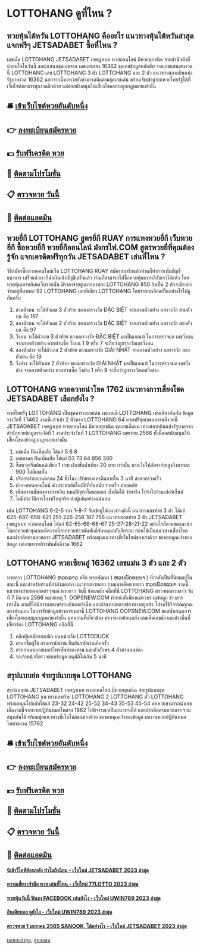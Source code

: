 # LOTTOHANG ดูที่ไหน ?
## หวยหุ้นไต้หวัน LOTTOHANG คืออะไร แนวทางหุ้นไต้หวันล่าสุด แจกฟรีๆ JETSADABET ซื้อที่ไหน ?
เลขเด็ด LOTTOHANG JETSADABET เจษฎาเบท หวยออนไลน์ มีหวยทุกชนิด จากสำนักดังที่น่าสนใจในวันนี้ ขอนำเสนอชุดเลขจาก เลขแสนเฮง 16362 ชุดเลขข้อมูลหลักสิบ จากเลขแสนเฮงงวดนี้ LOTTOHANG เลข LOTTOHANG 3 ตัว LOTTOHANG และ 2 ตัว แนวทางสลากกินแบ่งรัฐบาลงวด 16362 นอกจากนี้คอหวยยังสามารถติดตามชุดเลขเด่น พร้อมจับเข้าคู่จากหวยไทยรัฐได้ที่เว็บไซต์ของเราทุกงวดอีกด้วย แต่ขอสนับสนุนให้เสี่ยงโชคอย่างถูกกฎหมายเท่านั้น

## 🛎 [เข้าเว็บไซต์หวยอันดับหนึ่ง](https://bit.ly/3BG5bNw)
## 👉 [ลงทะเบียนสมัครหวย](https://bit.ly/3BG5bNw)
## 💵 [รับฟรีเครดิต หวย](https://bit.ly/3C3mvgS)
## 👑 [ติดตามโปรโมชั่น](https://bit.ly/3C3mvgS)
## 📋 [ตรวจหวย วันนี้](https://bit.ly/3C3mvgS)
## 📱 [ติดต่อแอดมิน](https://bit.ly/3C3mvgS)

## หวยยี่กี LOTTOHANG สูตรยี่กี RUAY การแทงหวยยี่กี เว็บหวยยี่กี ซื้อหวยยี่กี หวยยี่กีออนไลน์ มังกรไฟ.COM สูตรหวยยี่ที่คุณต้องรู้จัก แจกเครดิตฟรีทุกวัน JETSADABET เล่นที่ไหน ?
วิธีสมัครซื้อหวยออนไลน์เว็บ LOTTOHANG RUAY
สมัครสมาชิกแล้วท่านก็ทำการเพิ่มบัญชีธนาคาร เสร็จแล้วเราก็นำเงินเข้าบัญชีเสร็จแล้ว ท่านก็สามารถไปซื้อหวยหุ้นเกาหลีกับเราได้แล้ว โดยหวยหุ้นเกาหลีบนเว็บรวยนั้น มีราคาจ่ายสูงมากบาทละ LOTTOHANG 850 ถ้าเป็น 2 ตัวจะมีราคาจ่ายอยู่ที่บาทละ 92 LOTTOHANG เลยทีเดียว LOTTOHANG โดยรายละเอียดเป็นอย่างไรไปดูกันครับ
1. สามตัวบน จะใช้ตัวเลข 3 ตัวท้าย ของผลรางวัล ĐẶC BIỆT จากภาพตัวอย่าง ผลรางวัล สามตัวบน คือ 197
2. สองตัวบน จะใช้ตัวเลข 2 ตัวท้าย ของผลรางวัล ĐẶC BIỆT จากภาพตัวอย่าง ผลรางวัล สองตัวบน คือ 97
3. วิ่งบน จะใช้ตัวเลข 3 ตัวท้าย ของผลรางวัล ĐẶC BIỆT มาเป็นเกณฑ์ ในการตรวจผล เลขวิ่งบน จากภาพตัวอย่าง หากท่านซื้อ วิ่งบน 1 9 หรือ 7 จะถือว่าถูกรางวัลเลขวิ่งบน
4. สองตัวล่าง จะใช้ตัวเลข 2 ตัวท้าย ของผลรางวัล GIẢI NHẤT จากภาพตัวอย่าง ผลรางวัล สองตัวล่าง คือ 19
5. วิ่งล่าง จะใช้ตัวเลข 2 ตัวท้าย ของผลรางวัล GIẢI NHẤT มาเป็นเกณฑ์ ในการตรวจผล เลขวิ่งล่าง จากภาพตัวอย่าง หากท่านซื้อ วิ่งล่าง 1 หรือ 9 จะถือว่าถูกรางวัลเลขวิ่งล่าง

## LOTTOHANG หวยควายนำโชค 1762 แนวทางการเสี่ยงโชค JETSADABET เลือกยังไง ?
หวยไทยรัฐ LOTTOHANG เป็นชุดตารางเลขเด่น ผลงานดี LOTTOHANG เช่นเดียวกันกับ ข้อมูลรางวัลที่ 1 1462 งวดที่แล้วเข้า 2 ตัวตรง LOTTOHANG 64 แจกฟรีชุดเลขผลงานดีงวดนี้ JETSADABET เจษฎาเบท หวยออนไลน์ มีหวยทุกชนิด ชุดเลขเด็ดแนวทางสลากกินแบ่งรัฐบาลจากสำนักหวยข้อมูลรางวัลที่ 1 งวดประจำวันที่ 1 LOTTOHANG เมษายน 2566 ทั้งนี้ขอสนับสนุนให้เสี่ยงโชคอย่างถูกกฎหมายเท่านั้น
1. เลขเด็ด ฝันเห็นเสือ ได้แก่ 5 6 8
2. เลขมงคล ฝันเห็นเสือ ได้แก่ 03 73 84 856 300
3. ซื้อหวยเริ่มต้นแค่เพียง 1 บาท ฝากขั้นต่ำเพียง 20 บาท เท่านั้น ทางเว็บให้อัตราจ่ายสูงถึงบาทละ 900 ไม่มีเลขอั้น
4. บริการฝากถอนตลอด 24 ชั่วโมง ปรับยอดเครดิตภายใน 3 นาที สะดวกรวดเร็ว
5. ฝาก-ถอนออนไลน์ ด้วยระบบอัตโนมัติที่ทันสมัย รวดเร็ว ปลอดภัย
6. เพิ่มความมั่นคงทางการเงิน หมดปัญหาโดนหลอก เชื่อถือได้ จ่ายจริง โปร่งใสล้านเปอร์เซ็นต์
7. ไม่มีประวัติการโกงหรือทุจริต ต่อผู้เล่นอย่างแน่นอน

เด่น LOTTOHANG 6-2-5 รอง 1-8-7 จับเข้าคู่ได้แนวทางดังนี้
แนวทางเลขท้าย 3 ตัว ได้แก่
625-687-658-621
251-226-258
187
756
แนวทางเลขท้าย 2 ตัว JETSADABET เจษฎาเบท หวยออนไลน์ ได้แก่
62-65-66-68-67
25-27-28-21-22
อย่างไรก็ตามขอแนะนำให้คอหวยนำชุดเลขเด็ดงวดนี้จากหวยท้าวพันศักดิ์จับหมุนกลับอีกรอบ ก่อนใช้เป็นแนวทางเสี่ยงโชค และฝากติดตามหวยลาว JETSADABET พร้อมชุดแนวทางที่เว็บไซต์ของเราด้วย
ขอขอบคุณเจ้าของข้อมูล
ผลงานหวยท้าวพันศักดิ์งวด 1662


## LOTTOHANG หวยเซียนอู๋ 16362 เลขแม่น 3 ตัว และ 2 ตัว
หวยลาว LOTTOHANG ຫວຍລາວ หรือ หวยพัฒนา ( ຫວຍພັດທະນາ ) ที่กำลังเป็นที่นิยมอยู่ในขณะนี้ และสำหรับท่านที่กำลังมองหา แนวทางหวยลาว รวมเลขเด็ดหวยลาว ຫວຍພັດທະນາ งวดนี้
 แนวทางถ่ายทอดสดตรวจผล หวยลาว วันนี้ ย้อนหลัง คลิ๊กที่นี่ LOTTOHANG 
ตรวจผลหวยลาว วันที่ 7 มีนาคม 2566
หมายเหตุ 1  OOPSNEW.COM ทำหน้าที่เพียงแค่รวบรวมข้อมูล ข่าวสาร เท่านั้น ตามที่ได้มีการเผยแพร่ทางอินเตอร์เน็ท และผ่านทางหลายช่องทางอยู่แล้ว โปรดใช้วิจารณญาณของท่านเอง ในการรับข้อมูลข่าวสารเหล่านี้ LOTTOHANG OOPSNEW.COM ขอสนับสนุนการเสี่ยงโชคแบบถูกกฎหมายเท่านั้น
บทความที่เกี่ยวข้อง
ตรวจหวยย้อนหลัง เลขเด็ดเลขดัง และข่าวอื่นที่เกี่ยวข้อง LOTTOHANG คลิกที่นี่
1. คลิกปุ่มสมัครสมาชิก บนหน้าเว็บ LOTTODUCK
2. กรอกชื่อผู้ใช้ กรอกรหัสผ่าน ยืนยันรหัสผ่านอีกครั้ง
3. กรอกหมายเลขเบอร์โทรศัพท์ของท่าน และตัวอักษร 4 ตัวด้านบนช่อง
4. รอเจ้าหน้าที่ตรวจสอบข้อมูล อนุมัติไม่เกิน 5 นาที

## สรุปแบบย่อ จ่ายรูปแบบชุด LOTTOHANG
สรุปแบบย่อ JETSADABET เจษฎาเบท หวยออนไลน์ มีหวยทุกชนิด จ่ายรูปแบบชุด LOTTOHANG แนวทางเลขท้าย LOTTOHANG 2 LOTTOHANG ตัว LOTTOHANG พร้อมหมุนไปกลับได้แก่
23-32
24-42
25-52
34-43
35-53
45-54
คอหวยสามารถนำเลขเด็ดงวดนี้จากหวยปฏิทินหมอไพศาล 1862 ไปพิจารณาเป็นแนวทางได้ และฝากติดตามหวยลาว รวมสนุกกันได้ พร้อมชุดแนวทางที่เว็บไซต์ของเราด้วย
ขอขอบคุณเจ้าของข้อมูล
ผลงานหวยปฏิทินหมอไพศาลงวด 15762


## 🛎 [เข้าเว็บไซต์หวยอันดับหนึ่ง](https://bit.ly/3BG5bNw)
## 👉 [ลงทะเบียนสมัครหวย](https://bit.ly/3BG5bNw)
## 💵 [รับฟรีเครดิต หวย](https://bit.ly/3C3mvgS)
## 👑 [ติดตามโปรโมชั่น](https://bit.ly/3C3mvgS)
## 📋 [ตรวจหวย วันนี้](https://bit.ly/3C3mvgS)
## 📱 [ติดต่อแอดมิน](https://bit.ly/3C3mvgS)

#### [นิเช้าวีไอพีย้อนหลัง ทำไมถึงนิยม - เว็บใหม่ JETSADABET 2023 ล่าสุด](https://atom.io/themes/นิเช้าวีไอพีย้อนหลัง%20ทำไมถึงนิยม%20-%20เว็บใหม่%20jetsadabet%202023%20ล่าสุด)
#### [ความเสี่ยง เจ้ามือ หวย เล่นที่ไหน - เว็บใหม่ 77LOTTO 2023 ล่าสุด](https://atom.io/themes/ความเสี่ยง%20เจ้ามือ%20หวย%20เล่นที่ไหน%20-%20เว็บใหม่%2077lotto%202023%20ล่าสุด)
#### [หวยหุ้นวันนี้ ฟันธง FACEBOOK เล่นยังไง - เว็บใหม่ UWIN789 2023 ล่าสุด](https://atom.io/themes/หวยหุ้นวันนี้%20ฟันธง%20facebook%20เล่นยังไง%20-%20เว็บใหม่%20uwin789%202023%20ล่าสุด)
#### [อินเดียบอล ดูยังไง - เว็บใหม่ UWIN789 2023 ล่าสุด](https://atom.io/themes/อินเดียบอล%20ดูยังไง%20-%20เว็บใหม่%20uwin789%202023%20ล่าสุด)
#### [ตรวจหวย 1 มกราคม 2565 SANOOK. ได้อย่างไร - เว็บใหม่ JETSADABET 2023 ล่าสุด](https://atom.io/themes/ตรวจหวย%201%20มกราคม%202565%20sanook.%20ได้อย่างไร%20-%20เว็บใหม่%20jetsadabet%202023%20ล่าสุด)

[ผลบอลล่าสุด](https://siamsport.tv "ผลบอลล่าสุด"), [ดูบอลสด](https://siamsport.tv/ดูบอลสด "ดูบอลสด")